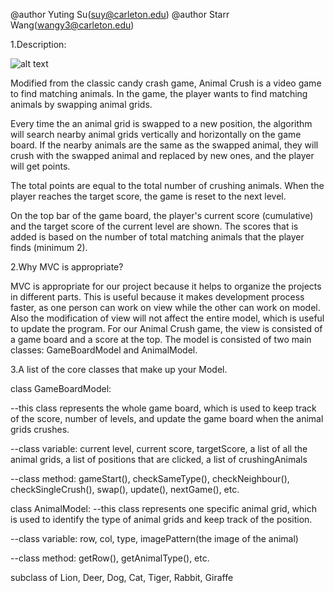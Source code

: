 @author Yuting Su(suy@carleton.edu)
@author Starr Wang(wangy3@carleton.edu)

1.Description:

![alt text](https://s3.amazonaws.com/backgroundpicture/animalcrush.png)

Modified from the classic candy crash game, Animal Crush is a video game to find matching animals. In the game, the player wants to find matching animals by swapping animal grids.

Every time the an animal grid is swapped to a new position, the algorithm will search nearby animal grids vertically and horizontally on the game board. If the nearby animals are the same as the swapped animal, they will crush with the swapped animal and replaced by new ones, and the player will get points.
 
The total points are equal to the total number of crushing animals. When the player reaches the target score, the game is reset to the next level.

On the top bar of the game board, the player's current score (cumulative) and the target score of the current level are shown. The scores that is added is based on the number of total matching animals that the player finds (minimum 2). 

2.Why MVC is appropriate?

MVC is appropriate for our project because it helps to organize the projects in different parts. This is useful because it makes development process faster, as one person can work on view while the other can work on model. Also the modification of view will not affect the entire model, which is useful to update the program. 
For our Animal Crush game, the view is consisted of a game board and a score at the top. The model is consisted of two main classes: GameBoardModel and AnimalModel. 

3.A list of the core classes that make up your Model.

class GameBoardModel: 

--this class represents the whole game board, which is used to keep track of the score, number of levels, and update the game board when the animal grids crushes.

--class variable: current level, current score, targetScore, a list of all the animal grids, a list of positions that are clicked, a list of crushingAnimals

--class method: gameStart(), checkSameType(), checkNeighbour(), checkSingleCrush(), swap(), update(), nextGame(), etc.


class AnimalModel:
--this class represents one specific animal grid, which is used to identify the type of animal grids and keep track of the position.  

--class variable: row, col, type, imagePattern(the image of the animal)

--class method: getRow(), getAnimalType(), etc.

subclass of Lion, Deer, Dog, Cat, Tiger, Rabbit, Giraffe

